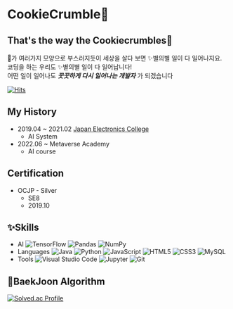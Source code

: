 # CookieCrumble🍪
## That's the way the Cookiecrumbles🍪
🍪가 여러가지 모양으로 부스러지듯이 세상을 살다 보면 ✨별의별 일이 다 일어나지요.  
코딩을 하는 우리도 ✨별의별 일이 다 일어납니다!  
어떤 일이 일어나도 **_꿋꿋하게 다시 일어나는 개발자_** 가 되겠습니다

[![Hits](https://hits.seeyoufarm.com/api/count/incr/badge.svg?url=https%3A%2F%2Fgithub.com%2Fkgy94329&count_bg=%23FFC3C3&title_bg=%23EF4848&icon=&icon_color=%232B2B2B&title=Hits%21&edge_flat=false)](https://hits.seeyoufarm.com)

## My History
* 2019.04 ~ 2021.02 [Japan Electronics College](https://www.jec.ac.jp/)
    * AI System
* 2022.06 ~ Metaverse Academy
    * AI course

## Certification
* OCJP - Silver
    * SE8
    * 2019.10

## ✨Skills
* AI
![TensorFlow](https://img.shields.io/badge/TensorFlow-FF6F00.svg?&style=for-thr-badge&logo=TensorFlow&logoColor=white) ![Pandas](https://img.shields.io/badge/Pandas-150458.svg?&style=for-thr-badge&logo=Pandas&logoColor=white) ![NumPy](https://img.shields.io/badge/NumPy-013243.svg?&style=for-thr-badge&logo=NumPy&logoColor=white)
* Languages
![Java](https://img.shields.io/badge/Java-007396.svg?&style=for-thr-badge&logo=Java&logoColor=white) ![Python](https://img.shields.io/badge/Python-3776AB.svg?&style=for-thr-badge&logo=Python&logoColor=white) ![JavaScript](https://img.shields.io/badge/JavaScript-F7dF1E.svg?&style=for-thr-badge&logo=JavaScript&logoColor=white) ![HTML5](https://img.shields.io/badge/HTML5-E34F26.svg?&style=for-thr-badge&logo=HTML5&logoColor=white) ![CSS3](https://img.shields.io/badge/CSS3-1572B6.svg?&style=for-thr-badge&logo=CSS3&logoColor=white) ![MySQL](https://img.shields.io/badge/MySQL-4479A1.svg?&style=for-thr-badge&logo=MySQL&logoColor=white)
* Tools
![Visual Studio Code](https://img.shields.io/badge/Visual%20Studio%20Code-007ACC.svg?&style=for-thr-badge&logo=VisualStudioCode&logoColor=white) ![Jupyter](https://img.shields.io/badge/Jupyter-F37626.svg?&style=for-thr-badge&logo=Jupyter&logoColor=white) ![Git](https://img.shields.io/badge/Git-F05032.svg?&style=for-thr-badge&logo=Git&logoColor=white)

## 📖BaekJoon Algorithm
[![Solved.ac Profile](http://mazassumnida.wtf/api/v2/generate_badge?boj=cookiecrumbles)](https://solved.ac/cookiecrumbles)

